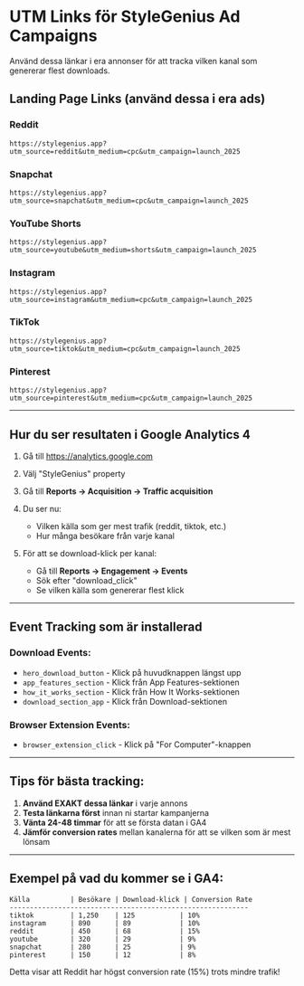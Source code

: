 # UTM Links för StyleGenius Ad Campaigns

Använd dessa länkar i era annonser för att tracka vilken kanal som genererar flest downloads.

## Landing Page Links (använd dessa i era ads)

### Reddit
```
https://stylegenius.app?utm_source=reddit&utm_medium=cpc&utm_campaign=launch_2025
```

### Snapchat
```
https://stylegenius.app?utm_source=snapchat&utm_medium=cpc&utm_campaign=launch_2025
```

### YouTube Shorts
```
https://stylegenius.app?utm_source=youtube&utm_medium=shorts&utm_campaign=launch_2025
```

### Instagram
```
https://stylegenius.app?utm_source=instagram&utm_medium=cpc&utm_campaign=launch_2025
```

### TikTok
```
https://stylegenius.app?utm_source=tiktok&utm_medium=cpc&utm_campaign=launch_2025
```

### Pinterest
```
https://stylegenius.app?utm_source=pinterest&utm_medium=cpc&utm_campaign=launch_2025
```

---

## Hur du ser resultaten i Google Analytics 4

1. Gå till https://analytics.google.com
2. Välj "StyleGenius" property
3. Gå till **Reports → Acquisition → Traffic acquisition**
4. Du ser nu:
   - Vilken källa som ger mest trafik (reddit, tiktok, etc.)
   - Hur många besökare från varje kanal

5. För att se download-klick per kanal:
   - Gå till **Reports → Engagement → Events**
   - Sök efter "download_click"
   - Se vilken källa som genererar flest klick

---

## Event Tracking som är installerad

### Download Events:
- `hero_download_button` - Klick på huvudknappen längst upp
- `app_features_section` - Klick från App Features-sektionen
- `how_it_works_section` - Klick från How It Works-sektionen
- `download_section_app` - Klick från Download-sektionen

### Browser Extension Events:
- `browser_extension_click` - Klick på "For Computer"-knappen

---

## Tips för bästa tracking:

1. **Använd EXAKT dessa länkar** i varje annons
2. **Testa länkarna först** innan ni startar kampanjerna
3. **Vänta 24-48 timmar** för att se första datan i GA4
4. **Jämför conversion rates** mellan kanalerna för att se vilken som är mest lönsam

---

## Exempel på vad du kommer se i GA4:

```
Källa          | Besökare | Download-klick | Conversion Rate
-----------------------------------------------------------
tiktok         | 1,250    | 125           | 10%
instagram      | 890      | 89            | 10%
reddit         | 450      | 68            | 15%
youtube        | 320      | 29            | 9%
snapchat       | 280      | 25            | 9%
pinterest      | 150      | 12            | 8%
```

Detta visar att Reddit har högst conversion rate (15%) trots mindre trafik!
